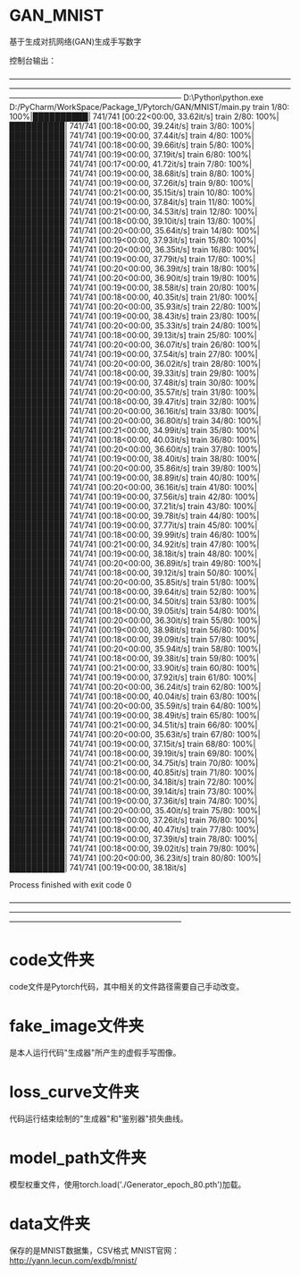 # GAN_MNIST
基于生成对抗网络(GAN)生成手写数字

控制台输出：

——————————————————————————————————————————————————————————————————————————————————————————————
D:\Python\python.exe D:/PyCharm/WorkSpace/Package_1/Pytorch/GAN/MNIST/main.py
train 1/80: 100%|██████████| 741/741 [00:22<00:00, 33.62it/s]
train 2/80: 100%|██████████| 741/741 [00:18<00:00, 39.24it/s]
train 3/80: 100%|██████████| 741/741 [00:19<00:00, 37.44it/s]
train 4/80: 100%|██████████| 741/741 [00:18<00:00, 39.66it/s]
train 5/80: 100%|██████████| 741/741 [00:19<00:00, 37.19it/s]
train 6/80: 100%|██████████| 741/741 [00:17<00:00, 41.72it/s]
train 7/80: 100%|██████████| 741/741 [00:19<00:00, 38.68it/s]
train 8/80: 100%|██████████| 741/741 [00:19<00:00, 37.26it/s]
train 9/80: 100%|██████████| 741/741 [00:21<00:00, 35.15it/s]
train 10/80: 100%|██████████| 741/741 [00:19<00:00, 37.84it/s]
train 11/80: 100%|██████████| 741/741 [00:21<00:00, 34.53it/s]
train 12/80: 100%|██████████| 741/741 [00:18<00:00, 39.10it/s]
train 13/80: 100%|██████████| 741/741 [00:20<00:00, 35.64it/s]
train 14/80: 100%|██████████| 741/741 [00:19<00:00, 37.93it/s]
train 15/80: 100%|██████████| 741/741 [00:20<00:00, 36.35it/s]
train 16/80: 100%|██████████| 741/741 [00:19<00:00, 37.79it/s]
train 17/80: 100%|██████████| 741/741 [00:20<00:00, 36.39it/s]
train 18/80: 100%|██████████| 741/741 [00:20<00:00, 36.90it/s]
train 19/80: 100%|██████████| 741/741 [00:19<00:00, 38.58it/s]
train 20/80: 100%|██████████| 741/741 [00:18<00:00, 40.35it/s]
train 21/80: 100%|██████████| 741/741 [00:20<00:00, 35.93it/s]
train 22/80: 100%|██████████| 741/741 [00:19<00:00, 38.43it/s]
train 23/80: 100%|██████████| 741/741 [00:20<00:00, 35.33it/s]
train 24/80: 100%|██████████| 741/741 [00:18<00:00, 39.13it/s]
train 25/80: 100%|██████████| 741/741 [00:20<00:00, 36.07it/s]
train 26/80: 100%|██████████| 741/741 [00:19<00:00, 37.54it/s]
train 27/80: 100%|██████████| 741/741 [00:20<00:00, 36.02it/s]
train 28/80: 100%|██████████| 741/741 [00:18<00:00, 39.33it/s]
train 29/80: 100%|██████████| 741/741 [00:19<00:00, 37.48it/s]
train 30/80: 100%|██████████| 741/741 [00:20<00:00, 35.57it/s]
train 31/80: 100%|██████████| 741/741 [00:18<00:00, 39.47it/s]
train 32/80: 100%|██████████| 741/741 [00:20<00:00, 36.16it/s]
train 33/80: 100%|██████████| 741/741 [00:20<00:00, 36.80it/s]
train 34/80: 100%|██████████| 741/741 [00:21<00:00, 34.99it/s]
train 35/80: 100%|██████████| 741/741 [00:18<00:00, 40.03it/s]
train 36/80: 100%|██████████| 741/741 [00:20<00:00, 36.60it/s]
train 37/80: 100%|██████████| 741/741 [00:19<00:00, 38.40it/s]
train 38/80: 100%|██████████| 741/741 [00:20<00:00, 35.86it/s]
train 39/80: 100%|██████████| 741/741 [00:19<00:00, 38.89it/s]
train 40/80: 100%|██████████| 741/741 [00:20<00:00, 36.16it/s]
train 41/80: 100%|██████████| 741/741 [00:19<00:00, 37.56it/s]
train 42/80: 100%|██████████| 741/741 [00:19<00:00, 37.21it/s]
train 43/80: 100%|██████████| 741/741 [00:18<00:00, 39.78it/s]
train 44/80: 100%|██████████| 741/741 [00:19<00:00, 37.77it/s]
train 45/80: 100%|██████████| 741/741 [00:18<00:00, 39.99it/s]
train 46/80: 100%|██████████| 741/741 [00:21<00:00, 34.92it/s]
train 47/80: 100%|██████████| 741/741 [00:19<00:00, 38.18it/s]
train 48/80: 100%|██████████| 741/741 [00:20<00:00, 36.89it/s]
train 49/80: 100%|██████████| 741/741 [00:18<00:00, 39.12it/s]
train 50/80: 100%|██████████| 741/741 [00:20<00:00, 35.85it/s]
train 51/80: 100%|██████████| 741/741 [00:18<00:00, 39.64it/s]
train 52/80: 100%|██████████| 741/741 [00:21<00:00, 34.50it/s]
train 53/80: 100%|██████████| 741/741 [00:18<00:00, 39.05it/s]
train 54/80: 100%|██████████| 741/741 [00:20<00:00, 36.30it/s]
train 55/80: 100%|██████████| 741/741 [00:19<00:00, 38.98it/s]
train 56/80: 100%|██████████| 741/741 [00:18<00:00, 39.09it/s]
train 57/80: 100%|██████████| 741/741 [00:20<00:00, 35.94it/s]
train 58/80: 100%|██████████| 741/741 [00:18<00:00, 39.38it/s]
train 59/80: 100%|██████████| 741/741 [00:21<00:00, 33.90it/s]
train 60/80: 100%|██████████| 741/741 [00:19<00:00, 37.92it/s]
train 61/80: 100%|██████████| 741/741 [00:20<00:00, 36.24it/s]
train 62/80: 100%|██████████| 741/741 [00:18<00:00, 40.04it/s]
train 63/80: 100%|██████████| 741/741 [00:20<00:00, 35.59it/s]
train 64/80: 100%|██████████| 741/741 [00:19<00:00, 38.49it/s]
train 65/80: 100%|██████████| 741/741 [00:21<00:00, 34.51it/s]
train 66/80: 100%|██████████| 741/741 [00:20<00:00, 35.63it/s]
train 67/80: 100%|██████████| 741/741 [00:19<00:00, 37.15it/s]
train 68/80: 100%|██████████| 741/741 [00:18<00:00, 39.19it/s]
train 69/80: 100%|██████████| 741/741 [00:21<00:00, 34.75it/s]
train 70/80: 100%|██████████| 741/741 [00:18<00:00, 40.85it/s]
train 71/80: 100%|██████████| 741/741 [00:21<00:00, 34.18it/s]
train 72/80: 100%|██████████| 741/741 [00:18<00:00, 39.14it/s]
train 73/80: 100%|██████████| 741/741 [00:19<00:00, 37.36it/s]
train 74/80: 100%|██████████| 741/741 [00:20<00:00, 35.40it/s]
train 75/80: 100%|██████████| 741/741 [00:19<00:00, 37.26it/s]
train 76/80: 100%|██████████| 741/741 [00:18<00:00, 40.47it/s]
train 77/80: 100%|██████████| 741/741 [00:19<00:00, 37.39it/s]
train 78/80: 100%|██████████| 741/741 [00:18<00:00, 39.02it/s]
train 79/80: 100%|██████████| 741/741 [00:20<00:00, 36.23it/s]
train 80/80: 100%|██████████| 741/741 [00:19<00:00, 38.18it/s]

Process finished with exit code 0

——————————————————————————————————————————————————————————————————————————————————————————————


# code文件夹
code文件是Pytorch代码，其中相关的文件路径需要自己手动改变。

# fake_image文件夹
是本人运行代码"生成器"所产生的虚假手写图像。

# loss_curve文件夹
代码运行结束绘制的"生成器"和"鉴别器"损失曲线。

# model_path文件夹
模型权重文件，使用torch.load('./Generator_epoch_80.pth')加载。

# data文件夹
保存的是MNIST数据集，CSV格式   MNIST官网：http://yann.lecun.com/exdb/mnist/
